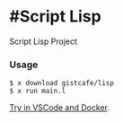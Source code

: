 # #Script Lisp

Script Lisp Project

### Usage

    $ x download gistcafe/lisp
    $ x run main.l

[Try in VSCode and Docker](https://gist.cafe/#try).
